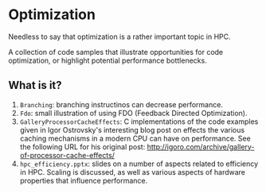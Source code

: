 # Optimization
Needless to say that optimization is a rather important topic in HPC.

A collection of code samples that illustrate opportunities for code
optimization, or highlight potential performance bottlenecks.

## What is it?
1. `Branching`: branching instructinos can decrease performance.
1. `Fdo`: small illustration of using FDO (Feedback Directed Optimization).
1. `GalleryProcessorCacheEffects`: C implementations of the code examples
    given in Igor Ostrovsky's interesting blog post on effects the various
    caching mechanisms in a modern CPU can have on performance.  See the
    following URL for his original post:
    http://igoro.com/archive/gallery-of-processor-cache-effects/
1. `hpc_efficiency.pptx`: slides on a number of aspects related to
    efficiency in HPC.  Scaling is discussed, as well as various aspects
    of hardware properties that influence performance.
